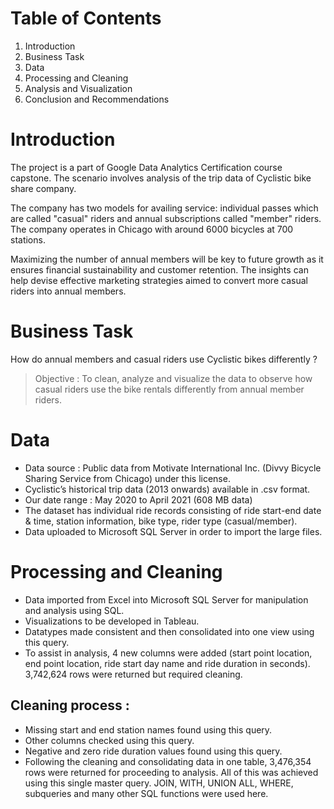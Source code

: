 # Table of Contents

1. Introduction
2. Business Task
3. Data
4. Processing and Cleaning
5. Analysis and Visualization
6. Conclusion and Recommendations


# Introduction
The project is a part of Google Data Analytics Certification course capstone. The scenario involves analysis of the trip data of Cyclistic bike share company.

The company has two models for availing service: individual passes which are called "casual" riders and annual subscriptions called "member" riders. The company operates in Chicago with around 6000 bicycles at 700 stations.

Maximizing the number of annual members will be key to future growth as it ensures financial sustainability and customer retention. The insights can help devise effective marketing strategies aimed to convert more casual riders into annual members.

# Business Task
How do annual members and casual riders use Cyclistic bikes differently ?

>Objective : To clean, analyze and visualize the data to observe how casual riders use the bike rentals differently from annual member riders.

# Data
* Data source : Public data from Motivate International Inc. (Divvy Bicycle Sharing Service from Chicago) under this license.
* Cyclistic’s historical trip data (2013 onwards) available in .csv format.
* Our date range : May 2020 to April 2021 (608 MB data)
* The dataset has individual ride records consisting of ride start-end date & time, station information, bike type, rider type (casual/member).
* Data uploaded to Microsoft SQL Server in order to import the large files.

# Processing and Cleaning
* Data imported from Excel into Microsoft SQL Server for manipulation and analysis using SQL.
* Visualizations to be developed in Tableau.
* Datatypes made consistent and then consolidated into one view using this query.
* To assist in analysis, 4 new columns were added (start point location, end point location, ride start day name and ride duration in seconds).
3,742,624 rows were returned but required cleaning.

## Cleaning process :
* Missing start and end station names found using this query.
* Other columns checked using this query.
* Negative and zero ride duration values found using this query.
* Following the cleaning and consolidating data in one table, 3,476,354 rows were returned for proceeding to analysis. All of this was achieved using this single master query. JOIN, WITH, UNION ALL, WHERE, subqueries and many other SQL functions were used here.
